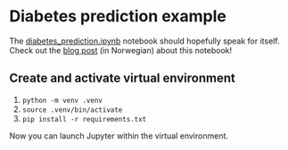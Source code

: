 # Diabetes prediction example

The [diabetes_prediction.ipynb](diabetes_prediction.ipynb) notebook should hopefully speak for itself. Check out the <a href="https://www.tekblogg.dev/post/maskinlaering-del-2-praksis" target="_blank">blog post</a> (in Norwegian) about this notebook!

## Create and activate virtual environment

1. `python -m venv .venv`
2. `source .venv/bin/activate`
3. `pip install -r requirements.txt`

Now you can launch Jupyter within the virtual environment.